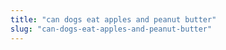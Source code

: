 ```yaml
---
title: "can dogs eat apples and peanut butter"
slug: "can-dogs-eat-apples-and-peanut-butter"
---
```


